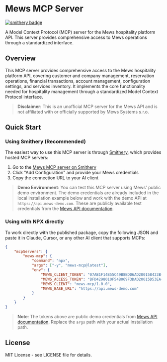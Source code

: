 # Mews MCP Server

[![smithery badge](https://smithery.ai/badge/@code-rabi/mews-mcp)](https://smithery.ai/server/@code-rabi/mews-mcp)

A Model Context Protocol (MCP) server for the Mews hospitality platform API. This server provides comprehensive access to Mews operations through a standardized interface.

## Overview

This MCP server provides comprehensive access to the Mews hospitality platform API, covering customer and company management, reservation operations, financial transactions, account management, configuration settings, and services inventory. It implements the core functionality needed for hospitality management through a standardized Model Context Protocol interface.

> **Disclaimer**: This is an unofficial MCP server for the Mews API and is not affiliated with or officially supported by Mews Systems s.r.o.

## Quick Start

### Using Smithery (Recommended)

The easiest way to use this MCP server is through [Smithery](https://smithery.ai), which provides hosted MCP servers:

1. Go to the [Mews MCP server on Smithery](https://smithery.ai/server/@code-rabi/mews-mcp)
2. Click "Add Configuration" and provide your Mews credentials
3. Copy the connection URL to your AI client

> **Demo Environment**: You can test this MCP server using Mews' public demo environment. The demo credentials are already included in the local installation example below and work with the demo API at `https://api.mews-demo.com`. These are publicly available test credentials from the [Mews API documentation](https://mews-systems.gitbook.io/connector-api/guidelines/environments#api-tokens-gross-pricing-environment).

### Using with NPX directly 

To work directly with the published package, copy the following JSON and paste it in Claude, Cursor, or any other AI client that supports MCPs:

```json
{
    "mcpServers": {
        "mews-mcp": {
            "command": "npx",
            "args": ["-y", "mews-mcp@latest"],
            "env": {
                "MEWS_CLIENT_TOKEN": "07AB1F14B55C49B8BDD6AD200158423B-273A4497AFF5E20566D7199DB3DC2BA",
                "MEWS_ACCESS_TOKEN": "BFD4298010F54B069F3DAD20015D53EA-D5561FADFBA4EFC8EA4C179C6BC461F",
                "MEWS_CLIENT": "mews-mcp/1.0.0",
                "MEWS_BASE_URL": "https://api.mews-demo.com"
            }
        }
    }
}
```

> **Note**: The tokens above are public demo credentials from [Mews API documentation](https://mews-systems.gitbook.io/connector-api/guidelines/environments#api-tokens-gross-pricing-environment). Replace the `args` path with your actual installation path.


## License

MIT License - see LICENSE file for details. 